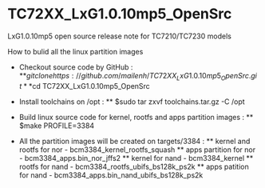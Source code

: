 # TC72XX_LxG1.0.10mp5_OpenSrc
LxG1.0.10mp5 open source release note for TC7210/TC7230 models

How to bulid all the linux partition images

* Checkout source code by GitHub :
	**$git clone https://github.com/mailenh/TC72XX_LxG1.0.10mp5_OpenSrc.git
	**$cd TC72XX_LxG1.0.10mp5_OpenSrc

* Install toolchains on /opt :
** $sudo tar zxvf toolchains.tar.gz -C /opt

* Build linux source code for kernel, rootfs and apps partition images :
** $make PROFILE=3384
	
* All the partition images will be created on targets/3384 :
** kernel and rootfs for nor - bcm3384_kernel_rootfs_squash
** apps partition for nor    - bcm3384_apps.bin_nor_jffs2
** kernel for nand           - bcm3384_kernel
** rootfs for nand           - bcm3384_rootfs_ubifs_bs128k_ps2k
** apps patition for nand    - bcm3384_apps.bin_nand_ubifs_bs128k_ps2k
